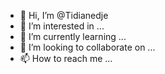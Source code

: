 - 👋 Hi, I’m @Tidianedje
- 👀 I’m interested in ...
- 🌱 I’m currently learning ...
- 💞️ I’m looking to collaborate on ...
- 📫 How to reach me ...

<!---
Tidianedje/Tidianedje is a ✨ special ✨ repository because its `README.md` (this file) appears on your GitHub profile.
You can click the Preview link to take a look at your changes.
--->
